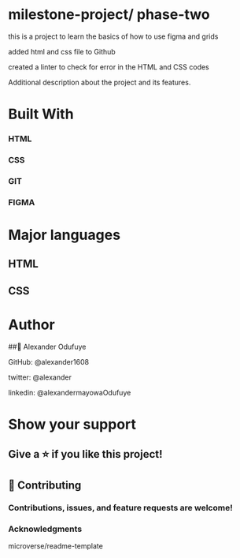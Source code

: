 
# milestone-project/ phase-two 

this is a project to learn the basics of how to use figma and grids

 added html and css file to Github
 
 created a linter to check for error in the HTML and CSS codes
 

 
 Additional description about the project and its features.
 

# Built With

### HTML
### CSS
### GIT
### FIGMA

# Major languages

## HTML
## CSS

# Author

##👤 Alexander Odufuye

GitHub: @alexander1608

twitter: @alexander

linkedin: @alexandermayowaOdufuye

# Show your support
## Give a ⭐️ if you like this project!

## 🤝 Contributing
### Contributions, issues, and feature requests are welcome!

### Acknowledgments
microverse/readme-template

